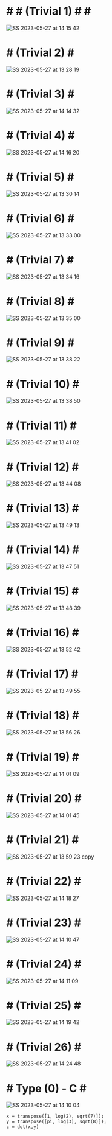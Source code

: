 # # # (Trivial 1) # # #

![SS 2023-05-27 at 14 15 42](https://github.com/space-hippie0/matlab/assets/118982314/cb16f876-f37e-4863-88d4-6791a2e794ef)

 # # (Trivial 2) # # 
![SS 2023-05-27 at 13 28 19](https://github.com/space-hippie0/matlab/assets/118982314/47e6de67-fddb-40a7-a4ef-26e1740e757b)

 # # (Trivial 3) # # 
![SS 2023-05-27 at 14 14 32](https://github.com/space-hippie0/matlab/assets/118982314/2ab9fb54-21cd-410f-8f5b-a4ceba5ceb11)

 # # (Trivial 4) # # 

![SS 2023-05-27 at 14 16 20](https://github.com/space-hippie0/matlab/assets/118982314/a49cec92-fdf1-4d2a-9453-e60fa47f69af)

 # # (Trivial 5) # # 
![SS 2023-05-27 at 13 30 14](https://github.com/space-hippie0/matlab/assets/118982314/9d8f2c92-e7d7-4ce6-afcf-18a23a7042bf)

 # # (Trivial 6) # # 
![SS 2023-05-27 at 13 33 00](https://github.com/space-hippie0/matlab/assets/118982314/32ec2190-abdf-428c-89d7-02a05bd7988e)

 # # (Trivial 7) # # 
![SS 2023-05-27 at 13 34 16](https://github.com/space-hippie0/matlab/assets/118982314/126ecc63-29d4-4cb1-bc52-0651b508478c)

 # # (Trivial 8) # # 
![SS 2023-05-27 at 13 35 00](https://github.com/space-hippie0/matlab/assets/118982314/427d7639-4e54-4eb8-aa81-c4decc896b5c)

 # # (Trivial 9) # # 
![SS 2023-05-27 at 13 38 22](https://github.com/space-hippie0/matlab/assets/118982314/e4515581-5b33-45d2-9288-83e8935ab2a1)

 # # (Trivial 10) # # 
![SS 2023-05-27 at 13 38 50](https://github.com/space-hippie0/matlab/assets/118982314/11a92dd4-93e6-4ae6-8026-ff00727fc892)

 # # (Trivial 11) # # 

![SS 2023-05-27 at 13 41 02](https://github.com/space-hippie0/matlab/assets/118982314/48d3e314-51a9-46d3-b1da-14e0a63d81b2)

 # # (Trivial 12) # # 
![SS 2023-05-27 at 13 44 08](https://github.com/space-hippie0/matlab/assets/118982314/25b8f4e6-bbf1-482a-bcc6-aa3e0e139e4e)

 # # (Trivial 13) # # 
![SS 2023-05-27 at 13 49 13](https://github.com/space-hippie0/matlab/assets/118982314/fe0bcc03-43c8-4f34-b82e-53e466d125b2)

 # # (Trivial 14) # # 

![SS 2023-05-27 at 13 47 51](https://github.com/space-hippie0/matlab/assets/118982314/a4da8a7d-9380-4b0c-bf92-f899ee8e7f00)

 # # (Trivial 15) # # 
![SS 2023-05-27 at 13 48 39](https://github.com/space-hippie0/matlab/assets/118982314/9f06d80a-bd12-4009-a5d9-dc3327bb7af8)

 # # (Trivial 16) # # 
![SS 2023-05-27 at 13 52 42](https://github.com/space-hippie0/matlab/assets/118982314/5b41dabd-39f6-4881-b0d2-ada3517e0eef)

 # # (Trivial 17) # # 
![SS 2023-05-27 at 13 49 55](https://github.com/space-hippie0/matlab/assets/118982314/8d224904-83aa-4e6a-8fb4-bfcfa3bd63cf)

 # # (Trivial 18) # # 
![SS 2023-05-27 at 13 56 26](https://github.com/space-hippie0/matlab/assets/118982314/7a9b5416-31a6-4e9e-a87c-b4e5ca2b0b1e)

 # # (Trivial 19) # # 
![SS 2023-05-27 at 14 01 09](https://github.com/space-hippie0/matlab/assets/118982314/f288f3bf-cf56-4f6e-b5ec-29f48b974f12)

 # # (Trivial 20) # # 

![SS 2023-05-27 at 14 01 45](https://github.com/space-hippie0/matlab/assets/118982314/f4aaac99-3ccd-4ca5-922f-3645cdcbb859)

 # # (Trivial 21) # # 

![SS 2023-05-27 at 13 59 23 copy](https://github.com/space-hippie0/matlab/assets/118982314/8ac5ed95-0f90-4af6-871d-4439b22b7a4f)

 # # (Trivial 22) # # 
![SS 2023-05-27 at 14 18 27](https://github.com/space-hippie0/matlab/assets/118982314/df184229-1296-4570-aa10-be84a78265be)

 # # (Trivial 23) # # 
![SS 2023-05-27 at 14 10 47](https://github.com/space-hippie0/matlab/assets/118982314/17dbf288-5cfd-48fc-8555-cf22e7ef2026)

 # # (Trivial 24) # # 

![SS 2023-05-27 at 14 11 09](https://github.com/space-hippie0/matlab/assets/118982314/7b8d27e2-c6dd-48d3-8f17-d3f41a95e340)

 # # (Trivial 25) # # 
![SS 2023-05-27 at 14 19 42](https://github.com/space-hippie0/matlab/assets/118982314/7f292535-2840-4042-9d10-9e1f1a0d8673)

 # # (Trivial 26) # # 
![SS 2023-05-27 at 14 24 48](https://github.com/space-hippie0/matlab/assets/118982314/d6f5000a-347c-4f22-8085-83f2572a927f)


 # # Type (0) - C # # 
![SS 2023-05-27 at 14 10 04](https://github.com/space-hippie0/matlab/assets/118982314/5b0d2e37-7162-4907-90d0-7c3648e6bb62)
```
x = transpose([1, log(2), sqrt(7)]);
y = transpose([pi, log(3), sqrt(8)]);
c = dot(x,y)
```
